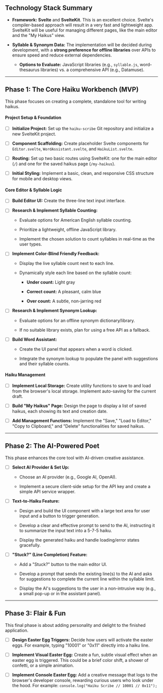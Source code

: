 ## Technology Stack Summary

- **Framework:** **Svelte** and **SvelteKit**. This is an excellent choice. Svelte's compiler-based approach will result in a very fast and lightweight app. SvelteKit will be useful for managing different pages, like the main editor and the "My Haikus" view.
    
- **Syllable & Synonym Data:** The implementation will be decided during development, with a **strong preference for offline libraries** over APIs to ensure speed and reduce external dependencies.
    
    - **Options to Evaluate:** JavaScript libraries (e.g., `syllable.js`, word-thesaurus libraries) vs. a comprehensive API (e.g., Datamuse).
        

---

## Phase 1: The Core Haiku Workbench (MVP)

This phase focuses on creating a complete, standalone tool for writing haikus.

#### **Project Setup & Foundation**

- [ ] **Initialize Project:** Set up the `haiku-scribe` Git repository and initialize a new SvelteKit project.
    
- [ ] **Component Scaffolding:** Create placeholder Svelte components for `Editor.svelte`, `WordAssistant.svelte`, and `HaikuList.svelte`.
    
- [ ] **Routing:** Set up two basic routes using SvelteKit: one for the main editor (`/`) and one for the saved haikus page (`/my-haikus`).
    
- [ ] **Initial Styling:** Implement a basic, clean, and responsive CSS structure for mobile and desktop views.
    

#### **Core Editor & Syllable Logic**

- [ ] **Build Editor UI:** Create the three-line text input interface.
    
- [ ] **Research & Implement Syllable Counting:**
    
    - Evaluate options for American English syllable counting.
        
    - Prioritize a lightweight, offline JavaScript library.
        
    - Implement the chosen solution to count syllables in real-time as the user types.
        
- [ ] **Implement Color-Blind Friendly Feedback:**
    
    - Display the live syllable count next to each line.
        
    - Dynamically style each line based on the syllable count:
        
        - **Under count:** Light gray
            
        - **Correct count:** A pleasant, calm blue
            
        - **Over count:** A subtle, non-jarring red
            
- [ ] **Research & Implement Synonym Lookup:**
    
    - Evaluate options for an offline synonym dictionary/library.
        
    - If no suitable library exists, plan for using a free API as a fallback.
        
- [ ] **Build Word Assistant:**
    
    - Create the UI panel that appears when a word is clicked.
        
    - Integrate the synonym lookup to populate the panel with suggestions and their syllable counts.
        

#### **Haiku Management**

- [ ] **Implement Local Storage:** Create utility functions to save to and load from the browser's local storage. Implement auto-saving for the current draft.
    
- [ ] **Build "My Haikus" Page:** Design the page to display a list of saved haikus, each showing its text and creation date.
    
- [ ] **Add Management Functions:** Implement the "Save," "Load to Editor," "Copy to Clipboard," and "Delete" functionalities for saved haikus.
    

---

## Phase 2: The AI-Powered Poet

This phase enhances the core tool with AI-driven creative assistance.

- [ ] **Select AI Provider & Set Up:**
    
    - Choose an AI provider (e.g., Google AI, OpenAI).
        
    - Implement a secure client-side setup for the API key and create a simple API service wrapper.
        
- [ ] **Text-to-Haiku Feature:**
    
    - Design and build the UI component with a large text area for user input and a button to trigger generation.
        
    - Develop a clear and effective prompt to send to the AI, instructing it to summarize the input text into a 5-7-5 haiku.
        
    - Display the generated haiku and handle loading/error states gracefully.
        
- [ ] **"Stuck?" (Line Completion) Feature:**
    
    - Add a "Stuck?" button to the main editor UI.
        
    - Develop a prompt that sends the existing line(s) to the AI and asks for suggestions to complete the current line within the syllable limit.
        
    - Display the AI's suggestions to the user in a non-intrusive way (e.g., a small pop-up or in the assistant panel).
        

---

## Phase 3: Flair & Fun

This final phase is about adding personality and delight to the finished application.

- [ ] **Design Easter Egg Triggers:** Decide how users will activate the easter eggs. For example, typing "10001" or "0x11" directly into a haiku line.
    
- [ ] **Implement Visual Easter Egg:** Create a fun, subtle visual effect when an easter egg is triggered. This could be a brief color shift, a shower of confetti, or a simple animation.
    
- [ ] **Implement Console Easter Egg:** Add a creative message that logs to the browser's developer console, rewarding curious users who look under the hood. For example: `console.log("Haiku Scribe // 10001 // 0x11");`